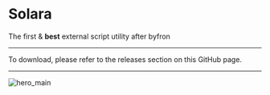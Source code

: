 # Solara
The first &amp; **best** external script utility after byfron <hr>
To download, please refer to the releases section on this GitHub page. <hr>
![hero_main](https://github.com/user-attachments/assets/48ab08a7-5085-4aa3-94e4-fdb06193d6d7)
